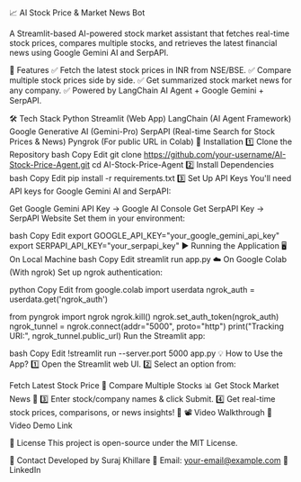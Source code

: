 📈 AI Stock Price & Market News Bot

A Streamlit-based AI-powered stock market assistant that fetches real-time stock prices, compares multiple stocks, and retrieves the latest financial news using Google Gemini AI and SerpAPI.

🚀 Features
✅ Fetch the latest stock prices in INR from NSE/BSE.
✅ Compare multiple stock prices side by side.
✅ Get summarized stock market news for any company.
✅ Powered by LangChain AI Agent + Google Gemini + SerpAPI.

🛠 Tech Stack
Python
Streamlit (Web App)
LangChain (AI Agent Framework)
Google Generative AI (Gemini-Pro)
SerpAPI (Real-time Search for Stock Prices & News)
Pyngrok (For public URL in Colab)
📌 Installation
1️⃣ Clone the Repository
bash
Copy
Edit
git clone https://github.com/your-username/AI-Stock-Price-Agent.git
cd AI-Stock-Price-Agent
2️⃣ Install Dependencies
bash
Copy
Edit
pip install -r requirements.txt
3️⃣ Set Up API Keys
You'll need API keys for Google Gemini AI and SerpAPI:

Get Google Gemini API Key → Google AI Console
Get SerpAPI Key → SerpAPI Website
Set them in your environment:

bash
Copy
Edit
export GOOGLE_API_KEY="your_google_gemini_api_key"
export SERPAPI_API_KEY="your_serpapi_key"
▶️ Running the Application
🖥️ On Local Machine
bash
Copy
Edit
streamlit run app.py
☁️ On Google Colab (With ngrok)
Set up ngrok authentication:

python
Copy
Edit
from google.colab import userdata
ngrok_auth = userdata.get('ngrok_auth')

from pyngrok import ngrok
ngrok.kill()
ngrok.set_auth_token(ngrok_auth)
ngrok_tunnel = ngrok.connect(addr="5000", proto="http")
print("Tracking URI:", ngrok_tunnel.public_url)
Run the Streamlit app:

bash
Copy
Edit
!streamlit run --server.port 5000 app.py
💡 How to Use the App?
1️⃣ Open the Streamlit web UI.
2️⃣ Select an option from:

Fetch Latest Stock Price 🏦
Compare Multiple Stocks 📊
Get Stock Market News 📰
3️⃣ Enter stock/company names & click Submit.
4️⃣ Get real-time stock prices, comparisons, or news insights! 🚀
📽️ Video Walkthrough
🔗 Video Demo Link

📜 License
This project is open-source under the MIT License.

📧 Contact
Developed by Suraj Khillare
📩 Email: your-email@example.com
🔗 LinkedIn

